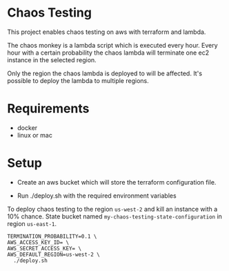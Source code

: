 # Chaos Testing

This project enables chaos testing on aws with terraform and lambda.

The chaos monkey is a lambda script which is executed every hour.
Every hour with a certain probability the chaos lambda will terminate one ec2 instance in the selected region.

Only the region the chaos lambda is deployed to will be affected.
It's possible to deploy the lambda to multiple regions.

# Requirements

- docker
- linux or mac

# Setup

- Create an aws bucket which will store the terraform configuration file.

- Run ./deploy.sh with the required environment variables


To deploy chaos testing to the region `us-west-2` and kill an instance with a 10% chance.
State bucket named `my-chaos-testing-state-configuration` in region `us-east-1`.

```
TERMINATION_PROBABILITY=0.1 \
AWS_ACCESS_KEY_ID= \
AWS_SECRET_ACCESS_KEY= \
AWS_DEFAULT_REGION=us-west-2 \
  ./deploy.sh
```
